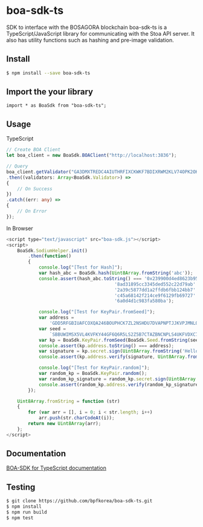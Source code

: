 # boa-sdk-ts
SDK to interface with the BOSAGORA blockchain
boa-sdk-ts is a TypeScript/JavaScript library for communicating with the Stoa API server.
It also has utility functions such as hashing and pre-image validation.

## Install
```bash
$ npm install --save boa-sdk-ts
```

## Import the your library
```import * as BoaSdk from "boa-sdk-ts";```

## Usage

TypeScript
```TypeScript
// Create BOA Client
let boa_client = new BoaSdk.BOAClient("http://localhost:3836");

// Query
boa_client.getValidator("GA3DMXTREDC4AIUTHRFIXCKWKF7BDIXRWM2KLV74OPK2OKDM2VJ235GN", 10)
.then((validators: Array<BoaSdk.Validator>) =>
{
    // On Success
})
.catch((err: any) =>
{
    // On Error
});
```

In Browser
```JavaScript
<script type="text/javascript" src="boa-sdk.js"></script>
<script>
    BoaSdk.SodiumHelper.init()
        .then(function()
        {
            console.log("[Test for Hash]");
            var hash_abc = BoaSdk.hash(Uint8Array.fromString('abc'));
            console.assert(hash_abc.toString() === '0x239900d4ed8623b95a92f1dba8' +
                                        '8ad31895cc3345ded552c22d79ab' +
                                        '2a39c5877dd1a2ffdb6fbb124bb7' +
                                        'c45a68142f214ce9f6129fb69727' +
                                        '6a0d4d1c983fa580ba');

            console.log("[Test for KeyPair.fromSeed]");
            var address =
                'GDD5RFGBIUAFCOXQA246BOUPHCK7ZL2NSHDU7DVAPNPTJJKVPJMNLQFW';
            var seed =
                `SBBUWIMSX5VL4KVFKY44GF6Q6R5LS2Z5B7CTAZBNCNPLS4UKFVDXC7TQ`;
            var kp = BoaSdk.KeyPair.fromSeed(BoaSdk.Seed.fromString(seed));
            console.assert(kp.address.toString() === address);
            var signature = kp.secret.sign(Uint8Array.fromString('Hello World'));
            console.assert(kp.address.verify(signature, Uint8Array.fromString('Hello World')));

            console.log("[Test for KeyPair.random]");
            var random_kp = BoaSdk.KeyPair.random();
            var random_kp_signature = random_kp.secret.sign(Uint8Array.fromString('Hello World'));
            console.assert(random_kp.address.verify(random_kp_signature, Uint8Array.fromString('Hello World')));
        });

    Uint8Array.fromString = function (str)
    {
        for (var arr = [], i = 0; i < str.length; i++)
            arr.push(str.charCodeAt(i));
        return new Uint8Array(arr);
    };
</script>
```

## Documentation
[BOA-SDK for TypeScript documentation](https://bpfkorea.github.io/boa-sdk-ts)

## Testing
```bash
$ git clone https://github.com/bpfkorea/boa-sdk-ts.git
$ npm install
$ npm run build
$ npm test
```
